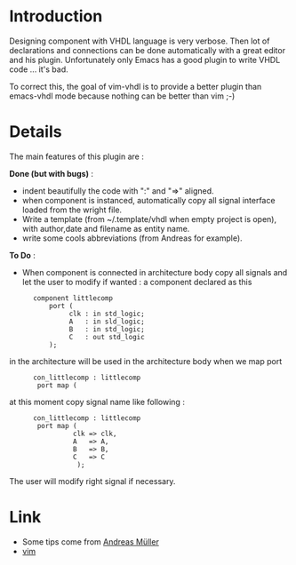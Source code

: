 # Introduction #

Designing component with VHDL language is very verbose. Then lot of declarations and connections can be done automatically with a great editor and his plugin. Unfortunately only Emacs has a good plugin to write VHDL code ... it's bad.

To correct this, the goal of vim-vhdl is to provide a better plugin than emacs-vhdl mode because nothing can be better than vim ;-)

# Details #

The main features of this plugin are :

**Done (but with bugs)** :

  * indent beautifully the code with ":" and "=>" aligned.
  * when component is instanced, automatically copy all signal interface loaded from the wright file.
  * Write a template (from ~/.template/vhdl when empty project is open), with author,date and filename as entity name.
  * write some cools abbreviations (from Andreas for example).

**To Do** :


  * When component is connected in architecture body copy all signals and let the user to modify if wanted :
a component declared as this
```
      component littlecomp
          port (
               clk : in std_logic;
               A   : in sld_logic;
               B   : in std_logic;
               C   : out std_logic
          );
```

in the architecture will be used in the architecture body when we map port
```
      con_littlecomp : littlecomp
       port map (
```
at this moment copy signal name like following :
```
      con_littlecomp : littlecomp
       port map (
                clk => clk,
                A   => A,
                B   => B,
                C   => C
                 );
```
The user will modify right signal if necessary.


# Link #

  * Some tips come from [Andreas Müller](http://www.forum-und-contact.ethz.ch/~andrmuel/vhdl-with-vim.html)
  * [vim](http://www.vim.org)